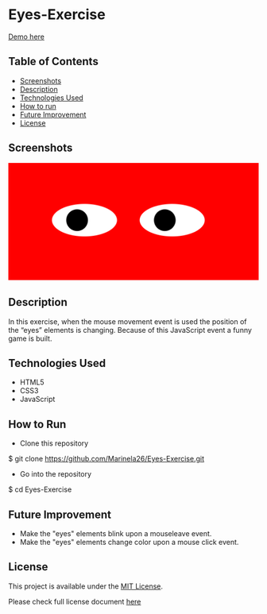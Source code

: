 # Eyes-Exercise

<a href="https://marinela-togoe.github.io/Eyes-Exercise/">Demo here</a>

## Table of Contents
* [Screenshots](#screenshots)
* [Description](#description)
* [Technologies Used](#technologies-used)
* [How to run](#how-to-run)
* [Future Improvement](#future-improvement)
* [License](#license)


## Screenshots

<img src="eyes.png" alt="#" width="#" height="#">

## Description

In this exercise, when the mouse movement event is used the position of the “eyes” elements is changing. Because of this JavaScript event a funny game is built.

## Technologies Used
- HTML5
- CSS3
- JavaScript


## How to Run

* Clone this repository

$ git clone https://github.com/Marinela26/Eyes-Exercise.git

* Go into the repository

$ cd Eyes-Exercise

## Future Improvement

- Make the "eyes" elements blink upon a mouseleave event.
- Make the "eyes" elements change color upon a mouse click event.




 ## License
 
This project is available under the [MIT License](). 

Please check full license document <a href="https://github.com/Marinela26/Eyes-Exercise/blob/main/LICENSE">here</a>
